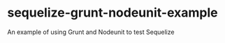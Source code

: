 sequelize-grunt-nodeunit-example
================================

An example of using Grunt and Nodeunit to test Sequelize
